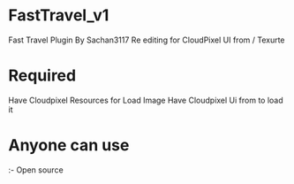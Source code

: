 # FastTravel_v1
Fast Travel Plugin By Sachan3117 
Re editing for CloudPixel UI from / Texurte

# Required

Have Cloudpixel Resources for Load Image 
Have Cloudpixel Ui from to load it 

# Anyone can use 

:- Open source 
